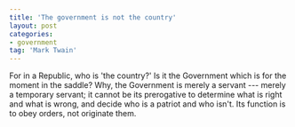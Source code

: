 ```yaml
---
title: 'The government is not the country'
layout: post
categories:
- government
tag: 'Mark Twain'
---
```


For in a Republic, who is 'the country?' Is it the Government which is for the moment in the saddle? Why, the Government is merely a servant --- merely a temporary servant; it cannot be its prerogative to determine what is right and what is wrong, and decide who is a patriot and who isn't. Its function is to obey orders, not originate them.